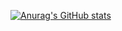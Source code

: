 [![Anurag's GitHub stats](https://github-readme-stats.vercel.app/api?username=Crimson-Ice&count_private=true)](https://github.com/anuraghazra/github-readme-stats)
